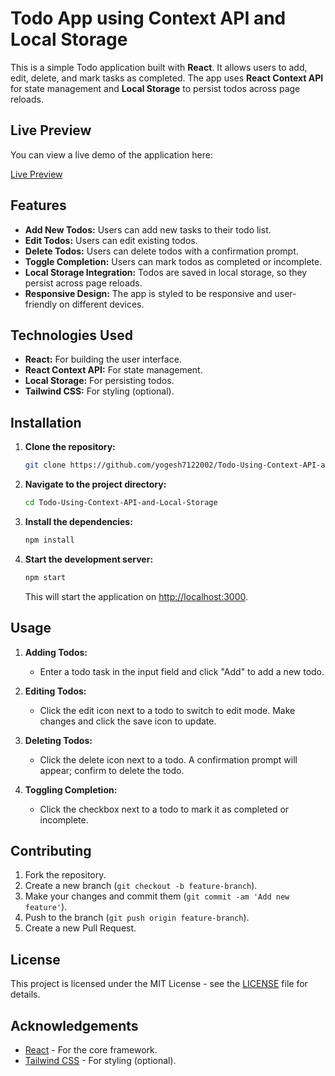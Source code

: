 # Todo App using Context API and Local Storage

This is a simple Todo application built with **React**. It allows users to add, edit, delete, and mark tasks as completed. The app uses **React Context API** for state management and **Local Storage** to persist todos across page reloads.

## Live Preview

You can view a live demo of the application here:

[Live Preview](https://daily-digest-todo.netlify.app/)

## Features

- **Add New Todos:** Users can add new tasks to their todo list.
- **Edit Todos:** Users can edit existing todos.
- **Delete Todos:** Users can delete todos with a confirmation prompt.
- **Toggle Completion:** Users can mark todos as completed or incomplete.
- **Local Storage Integration:** Todos are saved in local storage, so they persist across page reloads.
- **Responsive Design:** The app is styled to be responsive and user-friendly on different devices.

## Technologies Used

- **React:** For building the user interface.
- **React Context API:** For state management.
- **Local Storage:** For persisting todos.
- **Tailwind CSS:** For styling (optional).

## Installation

1. **Clone the repository:**

    ```bash
    git clone https://github.com/yogesh7122002/Todo-Using-Context-API-and-Local-Storage.git
    ```

2. **Navigate to the project directory:**

    ```bash
    cd Todo-Using-Context-API-and-Local-Storage
    ```

3. **Install the dependencies:**

    ```bash
    npm install
    ```

4. **Start the development server:**

    ```bash
    npm start
    ```

   This will start the application on [http://localhost:3000](http://localhost:3000).

## Usage

1. **Adding Todos:**
   - Enter a todo task in the input field and click "Add" to add a new todo.

2. **Editing Todos:**
   - Click the edit icon next to a todo to switch to edit mode. Make changes and click the save icon to update.

3. **Deleting Todos:**
   - Click the delete icon next to a todo. A confirmation prompt will appear; confirm to delete the todo.

4. **Toggling Completion:**
   - Click the checkbox next to a todo to mark it as completed or incomplete.

## Contributing

1. Fork the repository.
2. Create a new branch (`git checkout -b feature-branch`).
3. Make your changes and commit them (`git commit -am 'Add new feature'`).
4. Push to the branch (`git push origin feature-branch`).
5. Create a new Pull Request.

## License

This project is licensed under the MIT License - see the [LICENSE](LICENSE) file for details.

## Acknowledgements

- [React](https://reactjs.org/) - For the core framework.
- [Tailwind CSS](https://tailwindcss.com/) - For styling (optional).
